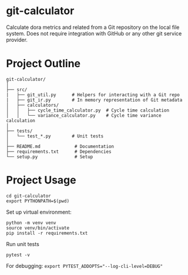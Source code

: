 # git-calculator
Calculate dora metrics and related from a Git repository on the local file system. Does not require integration with GitHub or any other git service provider.

# Project Outline

```
git-calculator/
│
├── src/
|   ├── git_util.py      # Helpers for interacting with a Git repo
|   ├── git_ir.py        # In memory representation of Git metadata
│   ├── calculators/
│   │   ├── cycle_time_calculator.py  # Cycle time calculation
│   │   └── variance_calculator.py    # Cycle time variance calculation
│
├── tests/
│   └── test_*.py        # Unit tests
│
├── README.md             # Documentation
├── requirements.txt      # Dependencies
└── setup.py              # Setup
```

# Project Usage

```
cd git-calculator
export PYTHONPATH=$(pwd)
```

Set up virtual environment:

```
python -m venv venv
source venv/bin/activate
pip install -r requirements.txt
```

Run unit tests
```
pytest -v
```

For debugging:
```export PYTEST_ADDOPTS="--log-cli-level=DEBUG"```